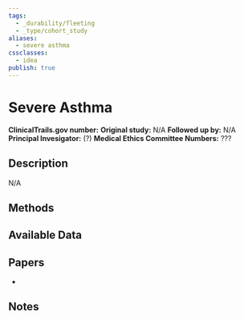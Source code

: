 ```yaml
---
tags:
  - _durability/fleeting
  - _type/cohort_study
aliases:
  - severe asthma
cssclasses:
  - idea
publish: true
---
```

# Severe Asthma

**ClinicalTrails.gov number:** [](https://clinicaltrials.gov/ct2/history/)
**Original study:** N/A
**Followed up by:** N/A
**Principal Invesigator:** (?)
**Medical Ethics Committee Numbers:** ???

## Description
N/A


## Methods


## Available Data


## Papers
- 

## Notes

